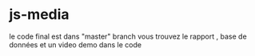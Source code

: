 # js-media
le code final est dans "master" branch 
vous trouvez le rapport , base de données et un video demo dans le code 
